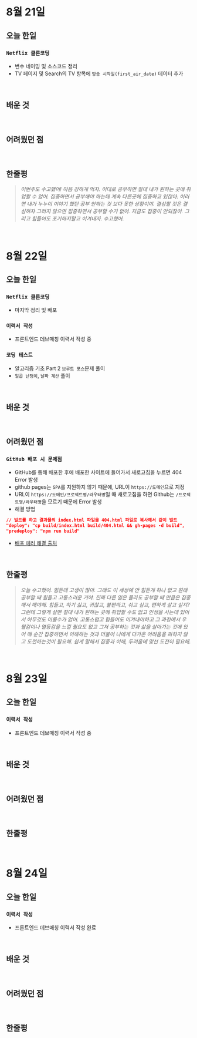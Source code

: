 # 8월 21일

## 오늘 한일

### `Netflix 클론코딩`

- 변수 네이밍 및 소스코드 정리
- TV 페이지 및 Search의 TV 항목에 `방송 시작일(first_air_date)` 데이터 추가

<br>

## 배운 것

<br>

## 어려웠던 점

<br>

## 한줄평

> _이번주도 수고했어! 마음 강하게 먹자. 이대로 공부하면 절대 내가 원하는 곳에 취업할 수 없어. 집중하면서 공부해야 하는데 계속 다른곳에 집중하고 있잖아. 이러면 내가 누누이 이야기 했던 공부 안하는 것 보다 못한 상황이야. 결심할 것은 결심하자 그러지 않으면 집중하면서 공부할 수가 없어. 지금도 집중이 안되잖아. 그리고 힘들어도 포기하지말고 이겨내자. 수고했어._

<br>

# 8월 22일

## 오늘 한일

### `Netflix 클론코딩`

- 마지막 정리 및 배포

### `이력서 작성`

- 프론트엔드 데브매칭 이력서 작성 중

### `코딩 테스트`

- 알고리즘 기초 Part 2 `브루트 포스`문제 풀이
- `일곱 난쟁이`, `날짜 계산` 풀이

<br>

## 배운 것

<br>

## 어려웠던 점

### `GitHub 배포 시 문제점`

- GitHub를 통해 배포한 후에 배포한 사이트에 들어가서 새로고침을 누르면 404 Error 발생
- github pages는 `SPA`를 지원하지 않기 때문에, URL이 `https://도메인`으로 지정
- URL이 `https://도메인/프로젝트명/라우터명`일 때 새로고침을 하면 Github는 `/프로젝트명/라우터명`을 모르기 때문에 Error 발생
- 해결 방법

```json
// 빌드를 하고 결과물의 index.html 파일을 404.html 파일로 복사해서 같이 빌드
"deploy": "cp build/index.html build/404.html && gh-pages -d build",
"predeploy": "npm run build"
```

- [배포 에러 해결 출처]

[배포 에러 해결 출처]: https://bum-developer.tistory.com/entry/React-gh-pages로-배포한-페이지가-새로고침-시-404-에러가-떠요

<br>

## 한줄평

> _오늘 수고했어. 힘든데 고생이 많아. 그래도 이 세상에 안 힘든게 하나 없고 원래 공부할 때 힘들고 고통스러운 거야. 진짜 다른 일은 몰라도 공부할 때 만큼은 집중해서 해야해. 힘들고, 하기 싫고, 귀찮고, 불편하고, 쉬고 싶고, 편하게 살고 싶지? 그런데 그렇게 살면 절대 내가 원하는 곳에 취업할 수도 없고 인생을 사는데 있어서 아무것도 이룰수가 없어. 고통스럽고 힘들어도 이겨내야하고 그 과정에서 우월감이나 열등감을 느낄 필요도 없고 그저 공부하는 것과 삶을 살아가는 것에 있어 매 순간 집중하면서 이해하는 것과 더불어 나에게 다가온 어려움을 피하지 않고 도전하는것이 필요해. 쉽게 말해서 집중과 이해, 두려움에 맞선 도전이 필요해._

<br>

# 8월 23일

## 오늘 한일

### `이력서 작성`

- 프론트엔드 데브매칭 이력서 작성 중

<br>

## 배운 것

<br>

## 어려웠던 점

<br>

## 한줄평

<br>

# 8월 24일

## 오늘 한일

### `이력서 작성`

- 프론트엔드 데브매칭 이력서 작성 완료

<br>

## 배운 것

<br>

## 어려웠던 점

<br>

## 한줄평

<br>
